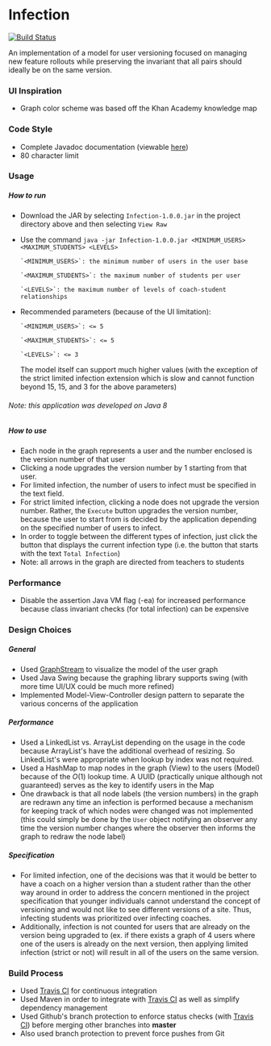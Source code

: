 # Infection
[![Build Status](https://travis-ci.org/RamV13/Infection.svg?branch=master)](https://travis-ci.org/RamV13/Infection)

An implementation of a model for user versioning focused on managing new feature rollouts while preserving the invariant that all pairs should ideally be on the same version.

### UI Inspiration
- Graph color scheme was based off the Khan Academy knowledge map

### Code Style
- Complete Javadoc documentation (viewable [here](http://ramvellanki.com/infection/doc/))
- 80 character limit

### Usage
##### How to run
- Download the JAR by selecting `Infection-1.0.0.jar` in the project directory above and then selecting `View Raw`
- Use the command `java -jar Infection-1.0.0.jar <MINIMUM_USERS> <MAXIMUM_STUDENTS> <LEVELS>`

      `<MINIMUM_USERS>`: the minimum number of users in the user base
      
      `<MAXIMUM_STUDENTS>`: the maximum number of students per user
      
      `<LEVELS>`: the maximum number of levels of coach-student relationships
      
- Recommended parameters (because of the UI limitation):

      `<MINIMUM_USERS>`: <= 5
      
      `<MAXIMUM_STUDENTS>`: <= 5
      
      `<LEVELS>`: <= 3
  
  The model itself can support much higher values (with the exception of the strict limited infection extension which is slow and cannot function beyond 15, 15, and 3 for the above parameters)
  
###### Note: this application was developed on Java 8

##### How to use
- Each node in the graph represents a user and the number enclosed is the version number of that user
- Clicking a node upgrades the version number by 1 starting from that user.
- For limited infection, the number of users to infect must be specified in the text field.
- For strict limited infection, clicking a node does not upgrade the version number. Rather, the `Execute` button upgrades the version number, because the user to start from is decided by the application depending on the specified number of users to infect.
- In order to toggle between the different types of infection, just click the button that displays the current infection type (i.e. the button that starts with the text `Total Infection`)
- Note: all arrows in the graph are directed from teachers to students

### Performance
- Disable the assertion Java VM flag (-ea) for increased performance because class invariant checks (for total infection) can be expensive

### Design Choices
##### General
- Used [GraphStream](http://graphstream-project.org/) to visualize the model of the user graph
- Used Java Swing because the graphing library supports swing (with more time UI/UX could be much more refined)
- Implemented Model-View-Controller design pattern to separate the various concerns of the application

##### Performance
- Used a LinkedList vs. ArrayList depending on the usage in the code because ArrayList's have the additional overhead of resizing. So LinkedList's were appropriate when lookup by index was not required.
- Used a HashMap to map nodes in the graph (View) to the users (Model) because of the *O*(1) lookup time. A UUID (practically unique although not guaranteed) serves as the key to identify users in the Map
- One drawback is that all node labels (the version numbers) in the graph are redrawn any time an infection is performed because a mechanism for keeping track of which nodes were changed was not implemented (this could simply be done by the `User` object notifying an observer any time the version number changes where the observer then informs the graph to redraw the node label)

##### Specification
- For limited infection, one of the decisions was that it would be better to have a coach on a higher version than a student rather than the other way around in order to address the concern mentioned in the project specification that younger individuals cannot understand the concept of versioning and would not like to see different versions of a site. Thus, infecting students was prioritized over infecting coaches.
- Additionally, infection is not counted for users that are already on the version being upgraded to (ex. if there exists a graph of 4 users where one of the users is already on the next version, then applying limited infection (strict or not) will result in all of the users on the same version.

### Build Process
- Used [Travis CI](https://travis-ci.org/) for continuous integration
- Used Maven in order to integrate with [Travis CI](https://travis-ci.org/) as well as simplify dependency management
- Used Github's branch protection to enforce status checks (with [Travis CI](https://travis-ci.org/)) before merging other branches into **master**
- Also used branch protection to prevent force pushes from Git
